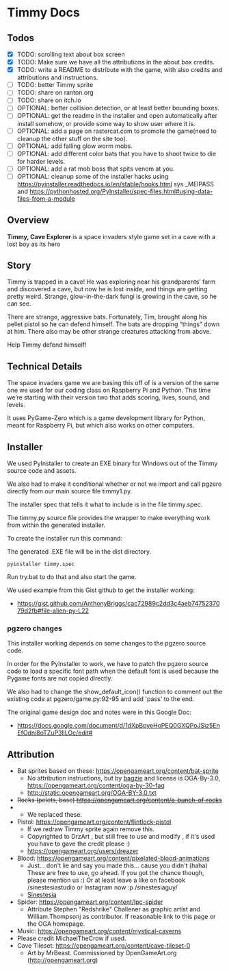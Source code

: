 # Timmy Docs

## Todos

- [x] TODO: scrolling text about box screen
- [x] TODO: Make sure we have all the attributions in the about box credits.
- [x] TODO: write a README to distribute with the game, with also credits and attributions and instructions.
- [ ] TODO: better Timmy sprite
- [ ] TODO: share on ranton.org
- [ ] TODO: share on itch.io
- [ ] OPTIONAL: better collision detection, or at least better bounding boxes.
- [ ] OPTIONAL: get the readme in the installer and open automatically after install somehow, or provide some way to show user where it is.
- [ ] OPTIONAL: add a page on rastercat.com to promote the game(need to cleanup the other stuff on the site too).
- [ ] OPTIONAL: add falling glow worm mobs.
- [ ] OPTIONAL: add different color bats that you have to shoot twice to die for harder levels.
- [ ] OPTIONAL: add a rat mob boss that spits venom at you.
- [ ] OPTIONAL: cleanup some of the installer hacks using https://pyinstaller.readthedocs.io/en/stable/hooks.html sys _MEIPASS and https://pythonhosted.org/PyInstaller/spec-files.html#using-data-files-from-a-module

## Overview

**Timmy, Cave Explorer** is a space invaders style game set in a cave with a lost boy as its hero

## Story

Timmy is trapped in a cave! He was exploring near his grandparents’ farm and discovered a cave, but now he is lost inside, and things are getting pretty weird. Strange, glow-in-the-dark fungi is growing in the cave, so he can see.

There are strange, aggressive bats. Fortunately, Tim, brought along his pellet pistol so he can defend himself. The bats are dropping “things” down at him. There also  may be other strange creatures attacking from above.

Help Timmy defend himself!

## Technical Details

The space invaders game we are basing this off of is a version of the same one we used for our coding class on Raspberry Pi and Python. This time we’re starting with their version two that adds scoring, lives, sound, and levels.

It uses PyGame-Zero which is a game development library for Python, meant for Raspberry Pi, but which also works on other computers.

## Installer

We used PyInstaller  to create an EXE binary for Windows out of the Timmy source code and assets.

[PyInstaller]: www.pyinstaller.org

We also had to make it conditional whether or not we import and call pgzero directly from our main source file timmy1.py.

The installer spec that tells it what to include is in the file timmy.spec.

The timmy.py source file provides the wrapper to make everything work from within the generated installer.

To create the installer run this command:

The generated .EXE file will be in the dist directory.

```
pyinstaller timmy.spec
```

Run try.bat to do that and also start the game.

We used example from this Gist github to get the installer working:

* https://gist.github.com/AnthonyBriggs/cac72989c2dd3c4aeb7475237079d2fb#file-alien-py-L22

### pgzero changes

This installer working depends on some changes to the pgzero source code.

In order for the PyInstaller to work, we have to patch the pgzero source code to load a specific font path when the default font is used because the Pygame fonts are not copied directly.

We also had to change the show_default_icon() function to comment out the existing code at    pgzero/game.py:92-95 and add 'pass' to the end.

The original game design doc and notes were in this Google Doc:

* https://docs.google.com/document/d/1dXpBpyeHoPEQ0GXQPoJSiz5EnEfOdni8oTZuP3llLOc/edit# 

## Attribution

- Bat sprites based on these: https://opengameart.org/content/bat-sprite
  - No attribution instructions, but by [bagzie](https://opengameart.org/users/bagzie) and license is OGA-By-3.0, https://opengameart.org/content/oga-by-30-faq 
  - http://static.opengameart.org/OGA-BY-3.0.txt
- ~~Rocks (pelets, base) https://opengameart.org/content/a-bunch-of-rocks~~ 
- - We replaced these.
- Pistol: https://opengameart.org/content/flintlock-pistol 
  - If we redraw Timmy sprite again remove this.
  - Copyrighted to DrzArt , but still free to use and modify , if it's used you have to gave the credit please :)
  - https://opengameart.org/users/dreazer
- Blood: https://opengameart.org/content/pixelated-blood-animations
  - Just... don't lie and say you made this... cause you didn't (haha) These are free to use, go ahead. If you got the chance though, please mention us :) Or at least leave a like on facebook /sinestesiastudio or Instagram now :p /sinestesiaguy/
  - [Sinestesia](https://opengameart.org/users/sinestesia)
- Spider: https://opengameart.org/content/lpc-spider 
  - Attribute Stephen "Redshrike" Challener as graphic artist and William.Thompsonj as contributor. If reasonable link to this page or the OGA homepage.
- Music: https://opengameart.org/content/mystical-caverns 
- Please credit MichaelTheCrow if used.
- Cave Tileset: https://opengameart.org/content/cave-tileset-0
  - Art by MrBeast. Commissioned by OpenGameArt.org (http://opengameart.org)


